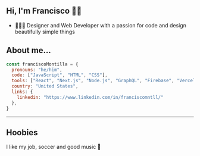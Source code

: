## Hi, I'm Francisco 👋🏽

- 👨🏻‍💻 Designer and Web Developer with a passion for code and design beautifully simple things

## About me...
```js
const franciscoMontilla = {
  pronouns: "he/him",
  code: ["JavaScript", "HTML", "CSS"],
  tools: ["React", "Next.js", "Node.js", "GraphQL", "Firebase", "Vercel", "MongoDB"],
  country: "United States",
  links: {
    linkedin: "https://www.linkedin.com/in/franciscomntll/"
  },
}
```
---
## Hoobies
I like my job, soccer and good music 💛

